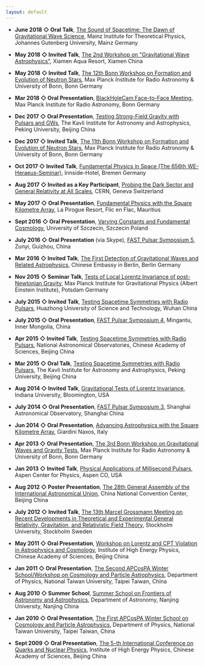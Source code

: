 ```yaml
---
layout: default
---
```


- **June 2018 &#9671; Oral Talk**, [The Sound of Spacetime: The Dawn of
  Gravitational Wave
Science](https://indico.mitp.uni-mainz.de/event/124/overview), Mainz Institute
for Theoretical Physics, Johannes Gutenberg University, Mainz Germany

- **May 2018 &#9671; Invited Talk**, [The 2nd Workshop on "Gravitational Wave
  Astrophysics"](http://astro.xmu.edu.cn/conference/2018GWastro/Home), Xiamen
Aqua Resort, Xiamen China

- **May 2018 &#9671; Invited Talk**, [The 12th Bonn Workshop on Formation and
  Evolution of Neutron
Stars](https://events.mpifr-bonn.mpg.de/indico/event/73/overview), Max Planck
Institute for Radio Astronomy & University of Bonn, Bonn Germany

- **Mar 2018 &#9671; Oral Presentation**, [BlackHoleCam Face-to-Face
  Meeting](https://blackholecam.org/bhc2018), Max Planck Institute for Radio
  Astronomy, Bonn Germany

- **Dec 2017 &#9671; Oral Presentation**, [Testing Strong-Field Gravity with
  Pulsars and
  GWs](http://kiaa.pku.edu.cn/colloquia/testing-strong-field-gravity-pulsars-and-gws),
  The Kavli Institute for Astronomy and Astrophysics, Peking University,
  Beijing China

- **Dec 2017 &#9671; Invited Talk**, [The 11th Bonn Workshop on Formation and
  Evolution of Neutron Stars](https://astro.uni-bonn.de/conferences/ns2017/),
  Max Planck Institute for Radio Astronomy & University of Bonn, Bonn Germany

- **Oct 2017 &#9671; Invited Talk**, [Fundamental Physics in Space (The 656th
  WE-Heraeus-Seminar)](https://www.zarm.uni-bremen.de/fps2017/), Innside-Hotel,
  Bremen Germany

- **Aug 2017 &#9671; Invited as a Key Participant**, [Probing the Dark Sector
  and General Relativity at All Scales](https://indico.cern.ch/event/614097/),
  CERN, Geneva Switzerland

- **May 2017 &#9671; Oral Presentation**, [Fundamental Physics with the Square
  Kilometre Array](http://skatelescope.ca/fundamental-physics-ska/), La Pirogue
  Resort, Flic en Flac, Mauritius

- **Sept 2016 &#9671; Oral Presentation**, [Varying Constants and Fundamental
  Cosmology](https://indico.cern.ch/event/462870/), University of Szczecin,
  Szczecin Poland

- **July 2016 &#9671; Oral Presentation** (via Skype), [FAST Pulsar Symposium
  5](http://fps2016.csp.escience.cn/), Zunyi, Guizhou, China

- **Mar 2016 &#9671; Invited Talk**, [The First Detection of Gravitational
  Waves and Related
  Astrophysics](http://www.chinanews.com/hr/2016/03-12/7794362.shtml), Chinese
  Embassy in Berlin, Berlin Germany

- **Nov 2015 &#9671; Seminar Talk**, [Tests of Local Lorentz Invariance of
  post-Newtonian
  Gravity](http://www.aei.mpg.de/1820968/Seminars_of_the_Division_2015), Max
  Planck Institute for Gravitational Physics (Albert Einstein Institute),
  Potsdam Germany

- **July 2015 &#9671; Invited Talk**, [Testing Spacetime Symmetries with Radio
  Pulsars](http://english.hust.edu.cn/), Huazhong University of Science and
  Technology, Wuhan China

- **July 2015 &#9671; Oral Presentation**, [FAST Pulsar Symposium
  4](http://fps2015.csp.escience.cn/), Mingantu, Inner Mongolia, China

- **Apr 2015 &#9671; Invited Talk**, [Testing Spacetime Symmetries with Radio
  Pulsars](http://gcosmo.bao.ac.cn/lunch2015.html), National Astronomical
  Observatories, Chinese Academy of Sciences, Beijing China

- **Mar 2015 &#9671; Oral Talk**, [Testing Spacetime Symmetries with Radio
  Pulsars](http://kiaa.pku.edu.cn/lunchtalks/2015janmon), The Kavli Institute
  for Astronomy and Astrophysics, Peking University, Beijing China

- **Aug 2014 &#9671; Invited Talk**, [Gravitational Tests of Lorentz
  Invariance](http://www.indiana.edu/~lorentz/lvgr14/), Indiana University,
  Bloomington, USA

- **July 2014 &#9671; Oral Presentation**, [FAST Pulsar Symposium
  3](http://fps2014.csp.escience.cn/), Shanghai Astronomical Observatory,
  Shanghai China

- **Jun 2014 &#9671; Oral Presentation**, [Advancing Astrophysics with the
  Square Kilometre Array](https://pos.sissa.it/215/), Giardini Naxos, Italy

- **Apr 2013 &#9671; Oral Presentation**, [The 3rd Bonn Workshop on
  Gravitational Waves and Gravity
  Tests](https://astro.uni-bonn.de/~tauris/NS2013/index.html), Max Planck
  Institute for Radio Astronomy & University of Bonn, Bonn Germany

- **Jan 2013 &#9671; Invited Talk**, [Physical Applications of Millisecond
  Pulsars](http://aspen13.phys.wvu.edu/), Aspen Center for Physics, Aspen CO,
  USA

- **Aug 2012 &#9671; Poster Presentation**, [The 28th General Assembly of the
  International Astronomical Union](http://www.pulsarastronomy.net/IAUS291/),
  China National Convention Center, Beijing China

- **July 2012 &#9671; Invited Talk**, [The 13th Marcel Grossmann Meeting on
  Recent Developments in Theoretical and Experimental General Relativity,
  Gravitation, and Relativistic Field Theory](http://www.icra.it/mg/mg13/),
  Stockholm University, Stockholm Sweden

- **May 2011 &#9671; Oral Presentation**, [Workshop on Lorentz and CPT
  Violation in Astrophysics and
  Cosmology](http://tpcsf.ihep.ac.cn/Astrophysics%20workshop.html), Institute
  of High Energy Physics, Chinese Academy of Sciences, Beijing China


- **Jan 2011 &#9671; Oral Presentation**, [The Second APCosPA Winter
  School/Workshop on Cosmology and Particle
  Astrophysics](http://www.cospa.ntu.edu.tw/2011winterschool/), Department of
  Physics, National Taiwan University, Taipei Taiwan, China

- **Aug 2010 &#9671; Summer School**, [Summer School on Frontiers of Astronomy
  and Astrophysics](http://astronomy.nju.edu.cn/summer/summer/huan_ying.html),
  Department of Astronomy, Nanjing University, Nanjing China

- **Jan 2010 &#9671; Oral Presentation**, [The First APCosPA Winter School on
  Cosmology and Particle
  Astrophysics](http://www.cospa.ntu.edu.tw/winterschool/), Department of
  Physics, National Taiwan University, Taipei Taiwan, China

- **Sept 2009 &#9671; Oral Presentation**, [The 5-th International Conference
  on Quarks and Nuclear Physics](http://tpcsf.ihep.ac.cn/QNP09/), Institute of
  High Energy Physics, Chinese Academy of Sciences, Beijing China

